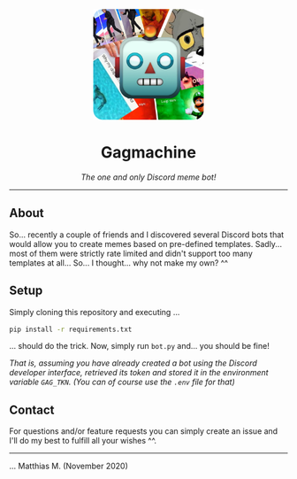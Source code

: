 <div align="center">
    <img width="200px" src="icon.png" />
</div>

<div align="center">
    <h1>Gagmachine</h1>
    <i>The one and only Discord meme bot!</i>
</div>

---

## About

So... recently a couple of friends and I discovered several Discord bots that would allow you to create memes based on pre-defined templates. Sadly... most of them were strictly rate limited and didn't support too many templates at all... So... I thought... why not make my own? ^^

## Setup

Simply cloning this repository and executing ...

```bash
pip install -r requirements.txt
```

... should do the trick. Now, simply run `bot.py` and... you should be fine! 

_That is, assuming you have already created a bot using the Discord developer interface, retrieved its token and stored it in the environment variable `GAG_TKN`. (You can of course use the `.env` file for that)_

## Contact

For questions and/or feature requests you can simply create an issue and I'll do my best to fulfill all your wishes ^^.

---

... Matthias M. (November 2020)